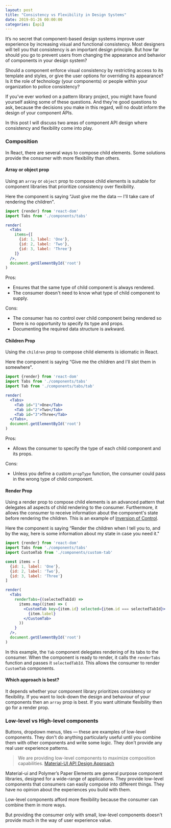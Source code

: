 ```yaml
---
layout: post
title: "Consistency vs Flexibility in Design Systems"
date: 2019-01-26 00:00:00
categories: [api]
---
```


It’s no secret that component-based design systems improve user experience by increasing visual and functional consistency. Most designers will tell you that consistency is an important design principle. But how far should you go to prevent users from changing the appearance and behavior of components in your design system?

Should a component enforce visual consistency by restricting access to its template and styles, or give the user options for overriding its appearance? Is it the role of technology (your components) or people within your organization to police consistency?

If you’ve ever worked on a pattern library project, you might have found yourself asking some of these questions. And they're good questions to ask, because the decisions you make in this regard, will no doubt inform the design of your component APIs.

In this post I will discuss two areas of component API design where consistency and flexibility come into play. 

### Composition

In React, there are several ways to compose child elements. Some solutions provide the consumer with more flexibility than others.

#### Array or object prop

Using an `array` or `object` prop to compose child elements is suitable for component libraries that prioritize consistency over flexibility.

Here the component is saying “Just give me the data — I'll take care of rendering the children".

```jsx
import {render} from 'react-dom'
import Tabs from './components/tabs'

render(
  <Tabs
    items={[
      {id: 1, label: 'One'},
      {id: 2, label: 'Two'},
      {id: 3, label: 'Three'}
    ]}
  />,
  document.getElementById('root')
)
```

Pros:
- Ensures that the same type of child component is always rendered.
- The consumer doesn't need to know what type of child component to supply.

Cons:
- The consumer has no control over child component being rendered so there is no opportunity to specify its type and props.
- Documenting the required data structure is awkward.

#### Children Prop

Using the `children` prop to compose child elements is idiomatic in React.

Here the component is saying “Give me the children and I'll slot them in somewhere".

```jsx
import {render} from 'react-dom'
import Tabs from './components/tabs'
import Tab from './components/tabs/tab'

render(
  <Tabs>
    <Tab id="1">One</Tab>
    <Tab id="2">Two</Tab>
    <Tab id="3">Three</Tab>
  </Tabs>,
  document.getElementById('root')
)
```

Pros:
- Allows the consumer to specify the type of each child component and its props.

Cons:
- Unless you define a custom `propType` function, the consumer could pass in the wrong type of child component.

#### Render Prop

Using a render prop to compose child elements is an advanced pattern that delegates all aspects of child rendering to the consumer. Furthermore, it allows the consumer to receive information about the component's state before rendering the children. This is an example of [Inversion of Control](https://en.wikipedia.org/wiki/Inversion_of_control#Examples).

Here the component is saying “Render the children when I tell you to, and by the way, here is some information about my state in case you need it."

```jsx
import {render} from 'react-dom'
import Tabs from './components/tabs'
import CustomTab from './components/custom-tab'

const items = [
  {id: 1, label: 'One'},
  {id: 2, label: 'Two'},
  {id: 3, label: 'Three'}
]

render(
  <Tabs
    renderTabs={(selectedTabId) =>
      items.map((item) => (
        <CustomTab key={item.id} selected={item.id === selectedTabId}>
          {item.label}
        </CustomTab>
      ))
    }
  />,
  document.getElementById('root')
)
```

In this example, the `Tab` component delegates rendering of its tabs to the consumer. When the component is ready to render, it calls the `renderTabs` function and passes it `selectedTabId`. This allows the consumer to render `CustomTab` components.


#### Which approach is best?

It depends whether your component library prioritizes consistency or flexibility. If you want to lock-down the design and behaviour of your components then an `array` prop is best. If you want ultimate flexibility then go for a render prop.


### Low-level vs High-level components

Buttons, dropdown menus, tiles — these are examples of low-level components. They don't do anything particularly useful until you combine them with other components and write some logic. They don't provide any real user experience patterns.

> We are providing low-level components to maximize composition capabilities.
[Material-UI API Design Approach](https://material-ui.com/guides/api/)

Material-ui and Polymer’s Paper Elements are general purpose component libraries, designed for a wide-range of applications. They provide low-level components that consumers can easily compose into different things. They have no opinion about the experiences you build with them.

Low-level components afford more flexibility because the consumer can combine them in more ways.

But providing the consumer only with small, low-level components doesn't provide much in the way of user experience value.



<!--
Is it better to have one component that does five things or five components that each do one thing?

For example, you could create one video component that supports multiple video providers (i.e. YouTube, Vimeo, Twitch) or multiple video components that each support one provider. The former provides a higher-level of abstraction because it hides away details about the video provider.
-->
